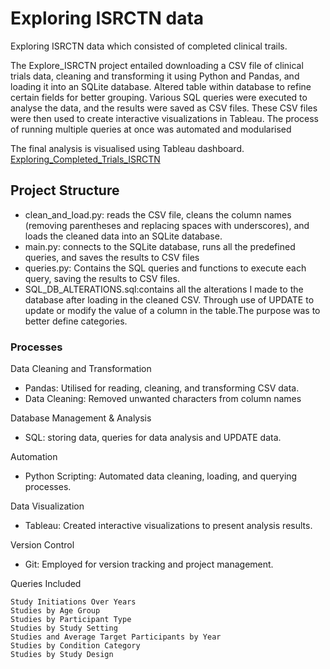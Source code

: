 # Exploring ISRCTN data 

Exploring ISRCTN data which consisted of completed clinical trails.


The Explore_ISRCTN project entailed downloading a CSV file of clinical trials data, cleaning and transforming it using Python and Pandas, and loading it into an SQLite database. 
Altered table within database to refine certain fields for better grouping. 
Various SQL queries were executed to analyse the data, and the results were saved as CSV files. 
These CSV files were then used to create interactive visualizations in Tableau. The process of running multiple queries at once was automated and modularised

The final analysis is visualised using Tableau dashboard.
[Exploring_Completed_Trials_ISRCTN](https://public.tableau.com/views/Exploring_Completed_Trials_ISRCTN/Dashboard1?:language=en-GB&publish=yes&:sid=&:display_count=n&:origin=viz_share_link)

## Project Structure
- clean_and_load.py: reads the CSV file, cleans the column names (removing parentheses and replacing spaces with underscores), and loads the cleaned data into an SQLite database.
- main.py: connects to the SQLite database, runs all the predefined queries, and saves the results to CSV files
- queries.py: Contains the SQL queries and functions to execute each query, saving the results to CSV files.
- SQL_DB_ALTERATIONS.sql:contains all the alterations I made to the database after loading in the cleaned CSV. Through use of UPDATE to update or modify the value of a column in the table.The purpose was to better define categories.

### Processes
Data Cleaning and Transformation
 - Pandas: Utilised for reading, cleaning, and transforming CSV data.
 - Data Cleaning: Removed unwanted characters from column names

Database Management & Analysis
- SQL: storing data, queries for data analysis and UPDATE data.
    
Automation
- Python Scripting: Automated data cleaning, loading, and querying processes.

Data Visualization
- Tableau: Created interactive visualizations to present analysis results.

Version Control
- Git: Employed for version tracking and project management.

 Queries Included

    Study Initiations Over Years
    Studies by Age Group
    Studies by Participant Type
    Studies by Study Setting
    Studies and Average Target Participants by Year
    Studies by Condition Category
    Studies by Study Design
